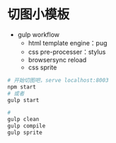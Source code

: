 # 切图小模板

- gulp workflow
    - html template engine：pug
    - css pre-processer：stylus
    - browsersync reload
    - css sprite

```bash
# 开始切图吧，serve localhost:8003
npm start
# 或者
gulp start

# 
gulp clean
gulp compile
gulp sprite
```
